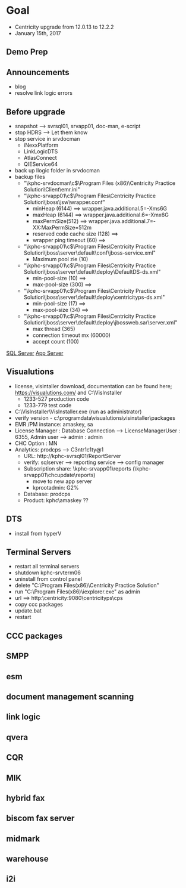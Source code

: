 # Goal
  * Centricity upgrade from 12.0.13 to 12.2.2
  * January 15th, 2017

## Demo Prep

## Announcements
  * blog
  * resolve link logic errors
 
## Before upgrade
  * snapshot --> svrsql01, srvapp01, doc-man, e-script
  * stop HDRS --> Let them know
  * stop service in srvdocman
    * iNexxPlatform
	* LinkLogicDTS
	* AtlasConnect
	* QIEService64
  * back up llogic folder in srvdocman
  * backup files
    * "\\kphc-srvdocman\c$\Program Files (x86)\Centricity Practice Solution\Client\emr.ini"
	* "\\kphc-srvapp01\c$\Program Files\Centricity Practice Solution\jboss\jsw\wrapper.conf"
	  * minHeap (6144) ==> wrapper.java.additional.5=-Xms6G
	  * maxHeap (6144) ==> wrapper.java.additional.6=-Xmx6G
	  * maxPermSize(512)  ==> wrapper.java.additional.7=-XX:MaxPermSize=512m
	  * reserved code cache size (128) ==> 
	  * wrapper ping timeout (60) ==> 
	* "\\kphc-srvapp01\c$\Program Files\Centricity Practice Solution\jboss\server\default\conf\jboss-service.xml"
	  * Maximum pool zie (10)
	* "\\kphc-srvapp01\c$\Program Files\Centricity Practice Solution\jboss\server\default\deploy\DefaultDS-ds.xml"
	  * min-pool-size (10) ==>
	  * max-pool-size (300) ==>
	* "\\kphc-srvapp01\c$\Program Files\Centricity Practice Solution\jboss\server\default\deploy\centricityps-ds.xml"
	  * min-pool-size (17) ==>
	  * max-pool-size (34) ==>
	* "\\kphc-srvapp01\c$\Program Files\Centricity Practice Solution\jboss\server\default\deploy\jbossweb.sar\server.xml"
	  * max thread (365)
	  * connection timeout mx (60000)
	  * accept count (100)

[SQL Server](./upgrade_database_migration.md)
[App Server](./upgrade_app_server.md) 
  


## Visualutions
  * license, visintaller download, documentation can be found here; https://visualutions.com/ and C:\VisInstaller
    * 1233-527 production code
    * 1233-779 test code
  * C:\VisInstaller\VisInstaller.exe (run as administrator)
  * verify version - c:\programdata\visualutions\visinstaller\packages
  * EMR /PM instance: amaskey, sa
  * License Manager : Database Connection --> LicenseManagerUser :  6355, Admin user --> admin : admin 
  * CHC Option : MN
  * Analytics: prodcps --> C3ntr1c1ty@1
    * URL: http://kphc-svrsql01/ReportServer 
	* verify: sqlserver --> reporting service --> config manager
	* Subscription share: \\kphc-srvapp01\reports (\\kphc-srvapp01\chcupdate\reports) 
		* move to new app server
		* kprootadmin: G2%
	* Database: prodcps
	* Product: kphc\amaskey ?? 




## DTS
  * install from hyperV

## Terminal Servers
  * restart all terminal servers
  * shutdown kphc-srvterm06
  * uninstall from control panel
  * delete "C:\Program Files(x86)\Centricity Practice Solution"
  * run "C:\Program Files(x86)\iexplorer.exe" as admin
  * url ==> http:\\centricity:9080\centricityps\cps
  * copy ccc packages
  * update.bat
  * restart

## CCC packages

## SMPP

## esm

## document management scanning

## link logic

## qvera

## CQR

## MIK

## hybrid fax

## biscom fax server

## midmark

## warehouse

## i2i